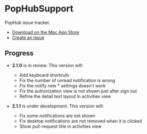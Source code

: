 # PopHubSupport

PopHub issue tracker.

- [Download on the Mac App Store](https://itunes.apple.com/jp/app/pophub/id928494006?mt=12)
- [Create an issue](https://github.com/questbeat/PopHubSupport/issues)


## Progress

- **2.1.0** is in review. This version will:
  - Add keyboard shortcuts
  - Fix the number of unread notification is wrong
  - Fix the notify new * settings doesn't work
  - Fix the authorization view is not shown just after sign out
  - Refine the detail text layout in activities view

- **2.1.1** is under development. This version will:
  - Fix some notifications are not shown
  - Fix desktop notifications are not removed when it is clicked
  - Show pull-request title in activities view
